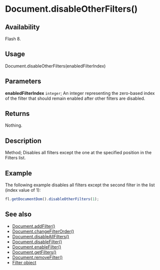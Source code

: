 # Document.disableOtherFilters()

## Availability

Flash 8.

## Usage

Document.disableOtherFilters(enabledFilterIndex)

## Parameters

**enabledFilterIndex** `integer`; An integer representing the zero-based index of the filter that should remain enabled after other filters are disabled.

## Returns

Nothing.

## Description

Method; Disables all filters except the one at the specified position in the Filters list.

## Example

The following example disables all filters except the second filter in the list (index value of 1):

```javascript
fl.getDocumentDom().disableOtherFilters(1);
```

## See also

- [Document.addFilter()](../Document_object/Document3.md)
- [Document.changeFilterOrder()](../Document_object/Document29.md)
- [Document.disableAllFilters()](../Document_object/Document46.md)
- [Document.disableFilter()](../Document_object/Document47.md)
- [Document.enableFilter()](../Document_object/Document59.md)
- [Document.getFilters()](../Document_object/Document79.md)
- [Document.removeFilter()](../Document_object/Document270.md)
- [Filter object](../Filter_object/Filter_summary.md)

